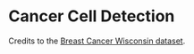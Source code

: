 # Cancer Cell Detection

Credits to the [Breast Cancer Wisconsin dataset](https://www.kaggle.com/uciml/breast-cancer-wisconsin-data).
